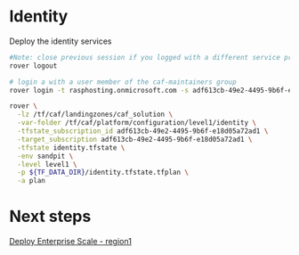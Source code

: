 
# Identity
Deploy the identity services

```bash
#Note: close previous session if you logged with a different service principal using --impersonate-sp-from-keyvault-url
rover logout

# login a with a user member of the caf-maintainers group
rover login -t rasphosting.onmicrosoft.com -s adf613cb-49e2-4495-9b6f-e18d05a72ad1

rover \
  -lz /tf/caf/landingzones/caf_solution \
  -var-folder /tf/caf/platform/configuration/level1/identity \
  -tfstate_subscription_id adf613cb-49e2-4495-9b6f-e18d05a72ad1 \
  -target_subscription adf613cb-49e2-4495-9b6f-e18d05a72ad1 \
  -tfstate identity.tfstate \
  -env sandpit \
  -level level1 \
  -p ${TF_DATA_DIR}/identity.tfstate.tfplan \
  -a plan

```


# Next steps

[Deploy Enterprise Scale - region1](../../level1/alz/region1/readme.md)
